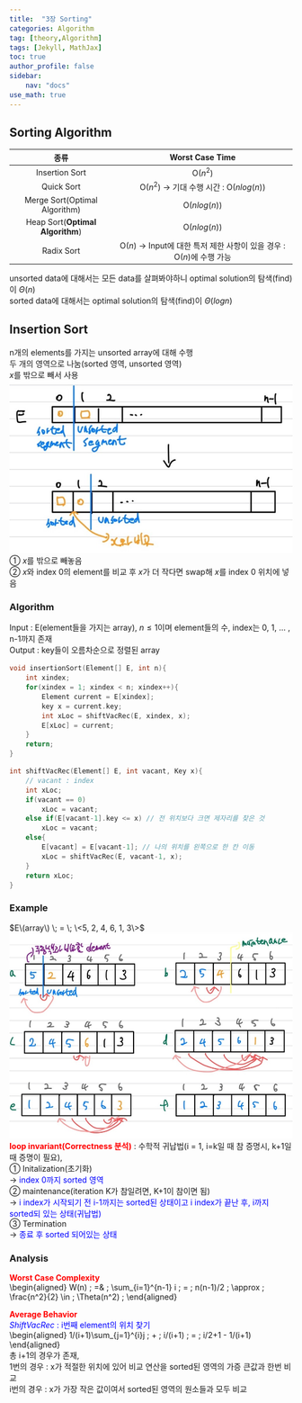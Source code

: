```yaml
---
title:  "3장 Sorting"
categories: Algorithm
tag: [theory,Algorithm]
tags: [Jekyll, MathJax]
toc: true
author_profile: false
sidebar:
    nav: "docs"
use_math: true
---
```


## Sorting Algorithm

|               종류               |                       Worst Case Time                        |
| :------------------------------: | :----------------------------------------------------------: |
|          Insertion Sort          |                           O($n^2$)                           |
|            Quick Sort            |       O($n^2$) &rarr; 기대 수행 시간 : O($n log (n)$)        |
|  Merge Sort(Optimal Algorithm)   |                        O($n log (n)$)                        |
| Heap Sort(**Optimal Algorithm**) |                        O($n log (n)$)                        |
|            Radix Sort            | O($n$) &rarr; Input에 대한 특저 제한 사항이 있을 경우 : O($n$)에 수행 가능 |

unsorted data에 대해서는 모든 data를 살펴봐야하니 optimal solution의 탐색(find)이 $\Theta(n)$   
sorted data에 대해서는 optimal solution의 탐색(find)이 $\Theta(log n)$   

## Insertion Sort

n개의 elements를 가지는 unsorted array에 대해 수행   
두 개의 영역으로 나눔(sorted 영역, unsorted 영역)   
$x$를 밖으로 빼서 사용   
![InsertionSort1](../../../assets/images/Algorithm/2023-09-03-chapter2/InsertionSort1.jpg)   
① $x$를 밖으로 빼놓음   
② $x$와 index 0의 element를 비교 후 $x$가 더 작다면 swap해 $x$를 index 0 위치에 넣음   

### Algorithm

Input : E(element들을 가지는 array), $n \le 1$이며 element들의 수, index는 0, 1, ... , n-1까지 존재   
Output : key들이 오름차순으로 정렬된 array   

```c++
void insertionSort(Element[] E, int n){
    int xindex;
    for(xindex = 1; xindex < n; xindex++){
        Element current = E[xindex];
        key x = current.key;
        int xLoc = shiftVacRec(E, xindex, x);
        E[xLoc] = current;
    }
    return;
}
```

```c++
int shiftVacRec(Element[] E, int vacant, Key x){
    // vacant : index
    int xLoc;
    if(vacant == 0)
        xLoc = vacant;
    else if(E[vacant-1].key <= x) // 전 위치보다 크면 제자리를 찾은 것
        xLoc = vacant;
    else{
        E[vacant] = E[vacant-1]; // 나의 위치를 왼쪽으로 한 칸 이동
        xLoc = shiftVacRec(E, vacant-1, x);
    }
    return xLoc;
}
```

### Example

$E\(array\) \; = \; \<5, 2, 4, 6, 1, 3\>$   
![InsertionSort2](../../../assets/images/Algorithm/2023-09-03-chapter2/InsertionSort2.jpg)   
<span style='color:red'>**loop invariant(Correctness 분석)**</span> : 수학적 귀납법(i = 1, i=k일 때 참 증명시, k+1일 때 증명이 필요),    
① Initalization(초기화)   
&rarr; <span style='color:blue'>index 0까지 sorted 영역</span>   
② maintenance(iteration K가 참일려면, K+1이 참이면 됨)   
&rarr; <span style='color:blue'>i index가 시작되기 전 i-1까지는 sorted된 상태이고 i index가 끝난 후, i까지 sorted되 있는 상태(귀납법)</span>   
③ Termination   
&rarr; <span style='color:blue'>종료 후 sorted 되어있는 상태</span>   

### Analysis

<span style='color:red'>**Worst Case Complexity**</span>    
\begin{aligned}
    W(n) \; =& \; \sum_{i=1}^{n-1} i \; = \; n(n-1)/2 \; \approx \; \frac{n^2}{2} \in \; \Theta(n^2) \; 
\end{aligned}   

<span style='color:red'>**Average Behavior**</span>   
<span style='color:blue'>$ShiftVacRec$ : i번째 element의 위치 찾기</span>   
\begin{aligned}
    1/(i+1)\sum_{j=1}^{i}j \; + \; i/(i+1) \; = \; i/2+1 - 1/(i+1)
\end{aligned}   
총 i+1의 경우가 존재,    
1번의 경우 : x가 적절한 위치에 있어 비교 연산을 sorted된 영역의 가증 큰값과 한번 비교   
i번의 경우 : x가 가장 작은 값이여서 sorted된 영역의 원소들과 모두 비교